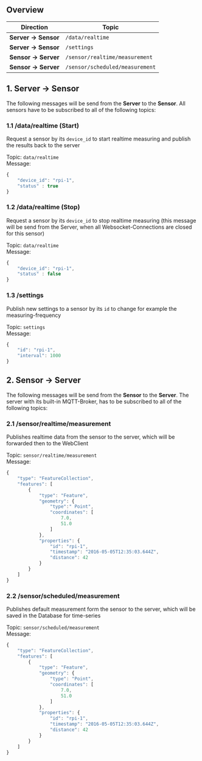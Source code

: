 ## Overview

| Direction | Topic |
|-----------|-------|
| **Server &rarr; Sensor** | `/data/realtime` |
| **Server &rarr; Sensor** | `/settings` |
| **Sensor &rarr; Server** | `/sensor/realtime/measurement` |
| **Sensor &rarr; Server** | `/sensor/scheduled/measurement` |

## 1. Server &rarr; Sensor

The following messages will be send from the **Server** to the **Sensor**. All sensors have to be subscribed to all of the following topics:

### 1.1 /data/realtime (Start)

Request a sensor by its `device_id` to start realtime measuring and publish the results back to the server

Topic: `data/realtime`<br>
Message:

```javascript
{
    "device_id": "rpi-1",
    "status" : true
}
```

### 1.2 /data/realtime (Stop)

Request a sensor by its `device_id` to stop realtime measuring (this message will be send from the Server, when all Websocket-Connections are closed for this sensor)

Topic: `data/realtime`<br>
Message:

```javascript
{
    "device_id": "rpi-1",
    "status" : false
}
```

### 1.3 /settings

Publish new settings to a sensor by its `id` to change for example the measuring-frequency

Topic: `settings`<br>
Message:

```javascript
{
    "id": "rpi-1",
    "interval": 1000
}
```


## 2. Sensor &rarr; Server

The following messages will be send from the **Sensor** to the **Server**. The server with its built-in MQTT-Broker, has to be subscribed to all of the following topics:

### 2.1 /sensor/realtime/measurement

Publishes realtime data from the sensor to the server, which will be forwarded then to the WebClient

Topic: `sensor/realtime/measurement`<br>
Message:

```javascript
{
    "type": "FeatureCollection",
    "features": [
        {
            "type": "Feature",
            "geometry": {
                "type":" Point",
                "coordinates": [
                    7.0,
                    51.0
                ]
            },
            "properties": {
                "id": "rpi-1",
                "timestamp": "2016-05-05T12:35:03.644Z",
                "distance": 42
            }
        }
    ]
}
```

### 2.2 /sensor/scheduled/measurement

Publishes default measurement form the sensor to the server, which will be saved in the Database for time-series

Topic: `sensor/scheduled/measurement`<br>
Message:

```javascript
{
    "type": "FeatureCollection",
    "features": [
        {
            "type": "Feature",
            "geometry": {
                "type": "Point",
                "coordinates": [
                    7.0,
                    51.0
                ]
            },
            "properties": {
                "id": "rpi-1",
                "timestamp": "2016-05-05T12:35:03.644Z",
                "distance": 42
            }
        }
    ]
}
```
